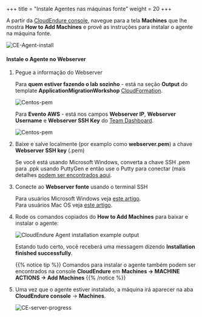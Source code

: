 +++
title = "Instale Agentes nas máquinas fonte"
weight = 20
+++


A partir da <a href="https://console.cloudendure.com">CloudEndure console</a>, navegue para a tela **Machines** que lhe mostra **How to Add Machines** e provê as instruções para instalar o agente na máquina fonte. 

![CE-Agent-install](/ce/CE-Agent-install.png)


#### Instale o Agente no Webserver

1. Pegue a informação do Webserver

    Para **quem estiver fazendo o lab sozinho** - está na seção **Output** do template **ApplicationMigrationWorkshop** <a href="https://us-west-2.console.aws.amazon.com/cloudformation/home?region=us-west-2#/" target="_blank">CloudFormation</a>.

    ![Centos-pem](/ce/webserver-self-paced-info.png)    

    Para **Evento AWS** - está nos campos **Webserver IP**, **Webserver Username** e **Webserver SSH Key** do <a href="https://dashboard.eventengine.run/dashboard" target="_blank">Team Dashboard</a>.

    ![Centos-pem](/ce/Centos-pem.png)

1. Baixe e salve localmente (por examplo como **webserver.pem**) a chave **Webserver SSH key** (.pem) 

    Se você está usando Microsoft Windows, converta a chave SSH .pem para .ppk usando PuttyGen e então use o Putty para conectar (mais detalhes <a href="https://docs.aws.amazon.com/AWSEC2/latest/UserGuide/putty.html" target="_blank">podem ser encontrados aqui</a>.  

2. Conecte ao **Webserver fonte** usando o terminal SSH

    Para usuários Microsoft Windows veja <a href="https://docs.aws.amazon.com/AWSEC2/latest/UserGuide/putty.html" target="_blank">este artigo</a>.  
    Para usuários Mac OS veja <a href="https://docs.aws.amazon.com/quickstarts/latest/vmlaunch/step-2-connect-to-instance.html#sshclient" target="_blank">este artigo</a>.

3. Rode os comandos copiados do **How to Add Machines** para baixar e instalar o agente:

    ![CloudEndure Agent installation example output](/ce/CE-Agent-install-detailed.png)

    Estando tudo certo, você receberá uma messagem dizendo **Installation finished successfully**.
    
    {{% notice tip %}}
Comandos para instalar o agente também podem ser encontrados na console **CloudEndure** em **Machines -> MACHINE ACTIONS -> Add Machines**
{{% /notice %}}

5. Uma vez que o agente estiver instalado, a máquina irá aparecer na aba **CloudEndure console** -> **Machines**.

    ![CE-server-progress](/ce/CE-server-progress.png)